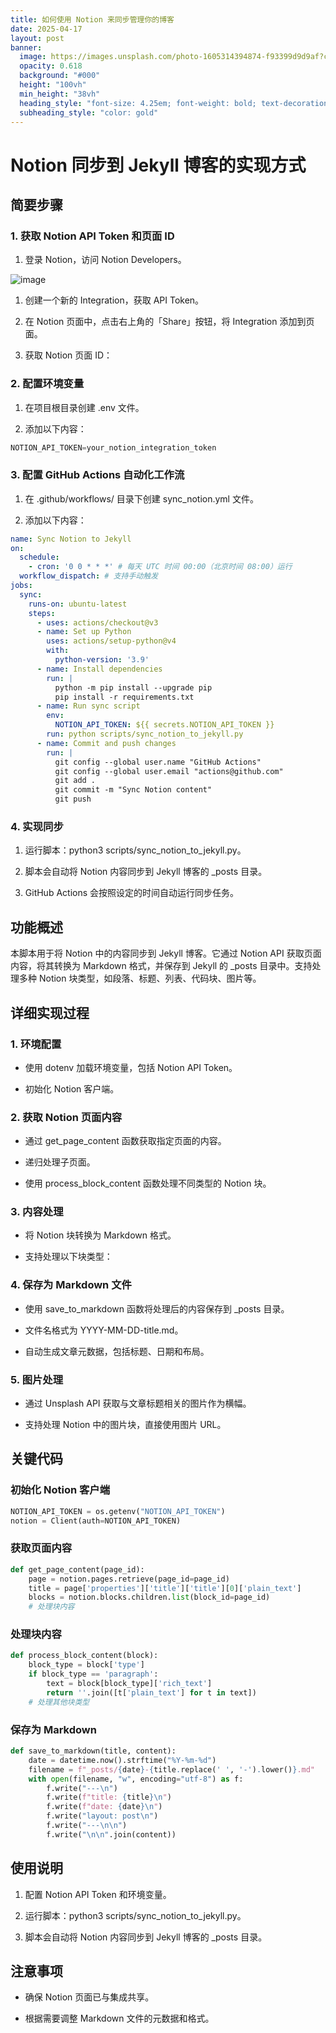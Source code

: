 ```yaml
---
title: 如何使用 Notion 来同步管理你的博客
date: 2025-04-17
layout: post
banner:
  image: https://images.unsplash.com/photo-1605314394874-f93399d9d9af?crop=entropy&cs=tinysrgb&fit=max&fm=jpg&ixid=M3w2OTIwMzJ8MHwxfHJhbmRvbXx8fHx8fHx8fDE3NDQ4NTQxMDJ8&ixlib=rb-4.0.3&q=80&w=1080
  opacity: 0.618
  background: "#000"
  height: "100vh"
  min_height: "38vh"
  heading_style: "font-size: 4.25em; font-weight: bold; text-decoration: underline"
  subheading_style: "color: gold"
---
```


# Notion 同步到 Jekyll 博客的实现方式

## 简要步骤

### 1. 获取 Notion API Token 和页面 ID

1. 登录 Notion，访问 Notion Developers。

![image](https://prod-files-secure.s3.us-west-2.amazonaws.com/a7a0cc5a-89b9-4cda-8686-1fba0ca52f40/d19c1afe-dea5-4312-9333-786b0ba83054/image.png?X-Amz-Algorithm=AWS4-HMAC-SHA256&X-Amz-Content-Sha256=UNSIGNED-PAYLOAD&X-Amz-Credential=ASIAZI2LB466ZDZ7MHS3%2F20250417%2Fus-west-2%2Fs3%2Faws4_request&X-Amz-Date=20250417T014142Z&X-Amz-Expires=3600&X-Amz-Security-Token=IQoJb3JpZ2luX2VjEMn%2F%2F%2F%2F%2F%2F%2F%2F%2F%2FwEaCXVzLXdlc3QtMiJHMEUCIQCY0b3ZtGzgd7OkMm8NfPKQLOqrtcT9juzrcqc8rGzZewIgX%2BR56pH8kbYGkzaSJETFNeJtnq68f2XpVj5tC%2BFrTpUq%2FwMIUhAAGgw2Mzc0MjMxODM4MDUiDFSpptt9Y%2FOJOmVcwyrcA3QfeA4Ssfe9166tSJKVRoHukV0N5nlszZOLiwoNI0n2wlhhDJcZfnawMqZ7El%2F9cRT0sowFffi0qqwnygaW%2B22yd8%2FbZN62B%2FN%2BkA%2BDrdkxxt%2FaBNOjTAbMmC6Q%2FhuPGajTXULk7etnZ46G7rDmEZe2B82uJYfVrTI06b3Cct4BOXK4e3Zcm3mViyoqDvd%2BOIhRFNczbqoM4HVADbSwQjybq81MlYEHWEXsHGgDxgS1FeSmSdOo6yxeZNEskSxzJ%2Bwm2qB3Pb5c3af%2B7051OX2wJewzRfZP3TSRb5jV9stpKPOb91RtYvwbFWUsxSmN5%2FHO5HWShuny2qtzNnmbx%2F05cIAx%2FF0lNlW8b6pfOQ3RThR25XB0FDzkeaZRFYWR%2FV9LLYindfREi8kiOPVJXTgky9Wvzk2dq%2B7Gs8lQJcsvLYIp3QK0MuH%2FCaskKjypQsVnxhKMvoY4ZiRh5yjZHhqD8Vf7Pi4w32qitFKRQHPfwyJP9uE0g0mPVpFPFuZCBkTxQOd%2F96JND725xWAqaRrEkqBlNetZowQfwXj5pSFHVSwTmTx33jaOyPDRnbueknSAI15pESJlENOeTm%2BFIEtHS4Sh8GqxXEPk3ZHhlebaHWY10Gf3G08LFCHpMOOsgcAGOqUB4UdEbJXFdA1CS1Oy%2Bye8d6lGn3iGCc%2FpCGo%2F6osRy1EwpnKT3X8RUtzp3I3dwR0JSZRNuHOQa8yGuRz3ji%2BKVQ15RNva0wQKl9u2dDWeKfSX4Cw%2F8%2BUXA%2B%2F0Eg%2Fg8oOfDihV%2BlcgWy5EOfCEVOa%2FLTnm96C8rhH6Siy%2BrJziROWx%2FAUodfFwIu%2F1mivXrMMvjMmcq56J6HzFD13Zy%2FeNrP1l9DG5&X-Amz-Signature=1778777b0c394a6ce6bcc65361d6f3b9aaef202b19180e0676a57b531df524ca&X-Amz-SignedHeaders=host&x-id=GetObject)

1. 创建一个新的 Integration，获取 API Token。

1. 在 Notion 页面中，点击右上角的「Share」按钮，将 Integration 添加到页面。

1. 获取 Notion 页面 ID：


### 2. 配置环境变量

1. 在项目根目录创建 .env 文件。

1. 添加以下内容：

```javascript
NOTION_API_TOKEN=your_notion_integration_token
```

### 3. 配置 GitHub Actions 自动化工作流

1. 在 .github/workflows/ 目录下创建 sync_notion.yml 文件。

1. 添加以下内容：

```yaml
name: Sync Notion to Jekyll
on:
  schedule:
    - cron: '0 0 * * *' # 每天 UTC 时间 00:00（北京时间 08:00）运行
  workflow_dispatch: # 支持手动触发
jobs:
  sync:
    runs-on: ubuntu-latest
    steps:
      - uses: actions/checkout@v3
      - name: Set up Python
        uses: actions/setup-python@v4
        with:
          python-version: '3.9'
      - name: Install dependencies
        run: |
          python -m pip install --upgrade pip
          pip install -r requirements.txt
      - name: Run sync script
        env:
          NOTION_API_TOKEN: ${{ secrets.NOTION_API_TOKEN }}
        run: python scripts/sync_notion_to_jekyll.py
      - name: Commit and push changes
        run: |
          git config --global user.name "GitHub Actions"
          git config --global user.email "actions@github.com"
          git add .
          git commit -m "Sync Notion content"
          git push
```

### 4. 实现同步

1. 运行脚本：python3 scripts/sync_notion_to_jekyll.py。

1. 脚本会自动将 Notion 内容同步到 Jekyll 博客的 _posts 目录。

1. GitHub Actions 会按照设定的时间自动运行同步任务。

## 功能概述

本脚本用于将 Notion 中的内容同步到 Jekyll 博客。它通过 Notion API 获取页面内容，将其转换为 Markdown 格式，并保存到 Jekyll 的 _posts 目录中。支持处理多种 Notion 块类型，如段落、标题、列表、代码块、图片等。

## 详细实现过程

### 1. 环境配置

- 使用 dotenv 加载环境变量，包括 Notion API Token。

- 初始化 Notion 客户端。

### 2. 获取 Notion 页面内容

- 通过 get_page_content 函数获取指定页面的内容。

- 递归处理子页面。

- 使用 process_block_content 函数处理不同类型的 Notion 块。

### 3. 内容处理

- 将 Notion 块转换为 Markdown 格式。

- 支持处理以下块类型：


### 4. 保存为 Markdown 文件

- 使用 save_to_markdown 函数将处理后的内容保存到 _posts 目录。

- 文件名格式为 YYYY-MM-DD-title.md。

- 自动生成文章元数据，包括标题、日期和布局。

### 5. 图片处理

- 通过 Unsplash API 获取与文章标题相关的图片作为横幅。

- 支持处理 Notion 中的图片块，直接使用图片 URL。

## 关键代码

### 初始化 Notion 客户端

```python
NOTION_API_TOKEN = os.getenv("NOTION_API_TOKEN")
notion = Client(auth=NOTION_API_TOKEN)
```

### 获取页面内容

```python
def get_page_content(page_id):
    page = notion.pages.retrieve(page_id=page_id)
    title = page['properties']['title']['title'][0]['plain_text']
    blocks = notion.blocks.children.list(block_id=page_id)
    # 处理块内容
```

### 处理块内容

```python
def process_block_content(block):
    block_type = block['type']
    if block_type == 'paragraph':
        text = block[block_type]['rich_text']
        return ''.join([t['plain_text'] for t in text])
    # 处理其他块类型
```

### 保存为 Markdown

```python
def save_to_markdown(title, content):
    date = datetime.now().strftime("%Y-%m-%d")
    filename = f"_posts/{date}-{title.replace(' ', '-').lower()}.md"
    with open(filename, "w", encoding="utf-8") as f:
        f.write("---\n")
        f.write(f"title: {title}\n")
        f.write(f"date: {date}\n")
        f.write("layout: post\n")
        f.write("---\n\n")
        f.write("\n\n".join(content))
```

## 使用说明

1. 配置 Notion API Token 和环境变量。

1. 运行脚本：python3 scripts/sync_notion_to_jekyll.py。

1. 脚本会自动将 Notion 内容同步到 Jekyll 博客的 _posts 目录。

## 注意事项

- 确保 Notion 页面已与集成共享。

- 根据需要调整 Markdown 文件的元数据和格式。